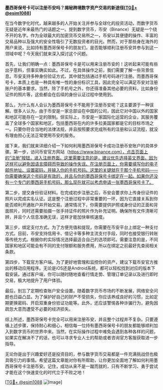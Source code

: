 **墨西哥保号卡可以注册币安吗？揭秘跨境数字资产交易的新途径[[TG💪+ @esim1088](https://t.me/s/esim1088)]**

在当今数字化时代，越来越多的人开始关注并参与全球化的投资活动，而数字货币无疑是近年来最热门的话题之一。提到数字货币，币安（Binance）无疑是一个绕不开的名字。作为全球最大的加密货币交易所之一，币安以其便捷的操作、丰富的交易品种以及强大的安全性吸引了无数投资者的目光。然而，对于那些身在海外的用户来说，比如持有墨西哥保号卡的朋友们，是否能够顺利注册币安并参与到这一领域中呢？今天我们就来深入探讨这个问题。

首先，让我们明确一点：墨西哥保号卡是可以用来注册币安的！这听起来可能有些出乎意料，但事实确实如此。不过，在具体操作之前，我们需要了解一些背景信息。币安支持多种身份验证方式，其中就包括通过手机号码进行注册。而墨西哥保号卡，本质上也是一种具有唯一性的身份标识工具，因此完全可以满足币安对注册账户的基本要求。当然，除了手机号之外，你还得准备其他必要的资料，比如身份证件的照片等，这些都会在后续的身份认证过程中使用到。

那么，为什么有人会认为墨西哥保号卡不能用于注册币安呢？这主要源于一种误解。很多人认为，由于币安是一家总部设在中国的公司，因此它对中国以外的国家和地区可能存在一定的限制。但实际上，币安是一家国际化运营的企业，其服务覆盖了全球多个国家和地区，包括墨西哥在内的许多拉美国家都是它的目标市场之一。只要你符合当地的法律法规，并且按照要求完成所有的注册和认证流程，就没有理由担心无法正常使用币安的服务。

接下来，我们就来详细介绍一下如何利用墨西哥保号卡成功注册币安账户的具体步骤。第一步，访问币安官方网站（https://www.binance.com），点击页面上的“注册”按钮，进入注册界面。这里需要注意的是，建议优先选择英文界面，因为这样可以避免因语言障碍而导致的操作失误。在注册页面上，你需要填写你的电子邮件地址、设置密码，并输入你的手机号码。这里的关键就在于那个手机号码——你需要确保这个号码是有效的，并且与你的墨西哥保号卡绑定在一起。如果你还没有一个专门的墨西哥手机号码，那么现在就可以考虑申请一张墨西哥保号卡了。

第二步，提交身份验证材料。在完成初步注册之后，币安会要求你上传身份证件的照片以完成实名认证。这是整个注册过程中非常重要的一环，因为它直接关系到你能否顺利开通账户并开始交易。通常情况下，你需要提供护照或身份证的正面和背面照片，同时还需要拍摄一张手持证件的照片作为补充证明。确保所有文件清晰可辨，并且个人信息准确无误，这样才能加快审核速度。

第三步，绑定支付方式。为了方便充值和提现，你需要在币安平台上绑定一种支付方式。目前，币安支持信用卡、借记卡等多种主流支付手段，同时也接受银行转账等传统方式。根据你的实际情况选择最适合自己的选项即可。需要注意的是，不同国家和地区可能会有不同的支付限额和服务费用，所以在绑定之前最好先查阅相关条款。

第四步，下载官方客户端。为了更好地管理和监控你的资产，建议下载币安官方推出的移动应用程序。无论是iOS还是Android系统，都可以轻松找到对应的版本下载安装。通过客户端，你可以随时随地查看行情走势、管理订单记录以及进行即时交易，极大地提升了用户体验。

最后，别忘了定期检查账户安全设置。随着数字货币市场的不断发展，网络安全问题也日益凸显。为了保护好自己的财产不受损失，你应该养成良好的习惯，比如定期更换密码、开启双重身份验证功能等。此外，还应该警惕各种诈骗行为，避免因疏忽大意而遭受不必要的经济损失。

综上所述，墨西哥保号卡完全可以用来注册币安，并且整个过程并不复杂。只要遵循上述步骤，保持耐心和细心，相信每一位持有墨西哥保号卡的朋友都能够顺利加入到数字货币的世界中来。当然，在实际操作过程中难免会遇到各种各样的问题，如果实在解决不了的话，也可以寻求专业人士的帮助或者咨询官方客服获取进一步指导。

无论你是出于兴趣爱好还是投资目的，参与数字货币交易都是一件充满挑战但也极具吸引力的事情。希望这篇文章能对你有所帮助，让你更加全面地了解如何利用墨西哥保号卡注册币安。记住，成功从来不是一蹴而就的，只有不断学习、勇于尝试才能在这个快速变化的时代立于不败之地！

[[TG💪+ @esim1088](https://t.me/s/esim1088) ![Image](https://i.postimg.cc/4NQfJmqS/Snipaste-2025-05-13-00-14-12.png)]